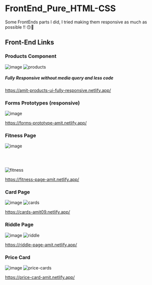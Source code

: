 # FrontEnd_Pure_HTML-CSS
Some FrontEnds parts I did, I tried making them responsive as much as possible !! 🙃🎉

## Front-End Links 

### Products Component
![image](https://user-images.githubusercontent.com/96337905/203099949-ee413f70-443b-4d10-8e5a-fe0117eb41ff.png)  ![products](https://user-images.githubusercontent.com/96337905/203100602-cf10bb8c-1d45-46d5-ab5c-a2f6ea994cd9.png)


##### Fully Responsive without media query and less code
https://amit-products-ui-fully-responsive.netlify.app/

### Forms Prototypes (responsive)
![image](https://user-images.githubusercontent.com/96337905/203101246-b0811b58-f5e1-42d6-8cb1-87e3d31ed096.png)

https://forms-prototype-amit.netlify.app/

### Fitness Page
![image](https://user-images.githubusercontent.com/96337905/203101828-612fff0d-4bb6-435e-81c4-50e5d691d7fa.png)

<br/> <br/>

![fitness](https://user-images.githubusercontent.com/96337905/203101627-f96d9aa1-5442-4f8c-a3ec-24935f2b3c45.png)


https://fitness-page-amit.netlify.app/


### Card Page 
![image](https://user-images.githubusercontent.com/96337905/203102273-c2cbf9a1-31e2-4a8c-b688-a3f04139a2ac.png)
![cards](https://user-images.githubusercontent.com/96337905/203102501-ece07065-eac4-43ac-b56d-c526ce5b1a50.png)

https://cards-amit09.netlify.app/

### Riddle Page 
![image](https://user-images.githubusercontent.com/96337905/203102598-b9b11633-27ff-40e1-b9b6-d743fce9a04f.png)
![riddle](https://user-images.githubusercontent.com/96337905/203102726-0e77c3e9-4c4e-4cad-9f52-f35ee7684f4b.png)

https://riddle-page-amit.netlify.app/

### Price Card
![image](https://user-images.githubusercontent.com/96337905/203102989-7fae625b-ef67-4890-bc0f-49b29543e659.png)
![price-cards](https://user-images.githubusercontent.com/96337905/203103164-5749ae22-5e5e-4efd-8dee-7ff7dfe898aa.png)

https://price-card-amit.netlify.app/



